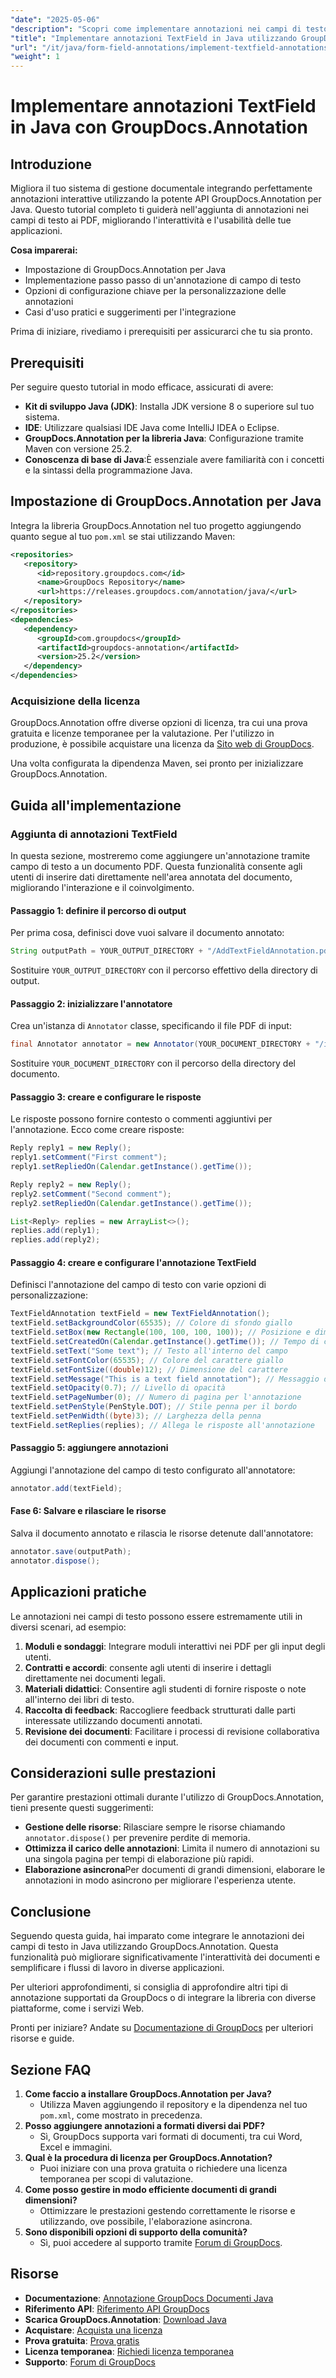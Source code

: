 ```yaml
---
"date": "2025-05-06"
"description": "Scopri come implementare annotazioni nei campi di testo in Java utilizzando GroupDocs.Annotation per migliorare l'interattività dei documenti. Segui questa guida completa con istruzioni dettagliate e applicazioni pratiche."
"title": "Implementare annotazioni TextField in Java utilizzando GroupDocs.Annotation&#58; una guida completa"
"url": "/it/java/form-field-annotations/implement-textfield-annotations-java-groupdocs/"
"weight": 1
---
```


# Implementare annotazioni TextField in Java con GroupDocs.Annotation

## Introduzione

Migliora il tuo sistema di gestione documentale integrando perfettamente annotazioni interattive utilizzando la potente API GroupDocs.Annotation per Java. Questo tutorial completo ti guiderà nell'aggiunta di annotazioni nei campi di testo ai PDF, migliorando l'interattività e l'usabilità delle tue applicazioni.

**Cosa imparerai:**
- Impostazione di GroupDocs.Annotation per Java
- Implementazione passo passo di un'annotazione di campo di testo
- Opzioni di configurazione chiave per la personalizzazione delle annotazioni
- Casi d'uso pratici e suggerimenti per l'integrazione

Prima di iniziare, rivediamo i prerequisiti per assicurarci che tu sia pronto.

## Prerequisiti

Per seguire questo tutorial in modo efficace, assicurati di avere:
- **Kit di sviluppo Java (JDK)**: Installa JDK versione 8 o superiore sul tuo sistema.
- **IDE**: Utilizzare qualsiasi IDE Java come IntelliJ IDEA o Eclipse.
- **GroupDocs.Annotation per la libreria Java**: Configurazione tramite Maven con versione 25.2.
- **Conoscenza di base di Java**:È essenziale avere familiarità con i concetti e la sintassi della programmazione Java.

## Impostazione di GroupDocs.Annotation per Java

Integra la libreria GroupDocs.Annotation nel tuo progetto aggiungendo quanto segue al tuo `pom.xml` se stai utilizzando Maven:

```xml
<repositories>
   <repository>
      <id>repository.groupdocs.com</id>
      <name>GroupDocs Repository</name>
      <url>https://releases.groupdocs.com/annotation/java/</url>
   </repository>
</repositories>
<dependencies>
   <dependency>
      <groupId>com.groupdocs</groupId>
      <artifactId>groupdocs-annotation</artifactId>
      <version>25.2</version>
   </dependency>
</dependencies>
```

### Acquisizione della licenza

GroupDocs.Annotation offre diverse opzioni di licenza, tra cui una prova gratuita e licenze temporanee per la valutazione. Per l'utilizzo in produzione, è possibile acquistare una licenza da [Sito web di GroupDocs](https://purchase.groupdocs.com/buy).

Una volta configurata la dipendenza Maven, sei pronto per inizializzare GroupDocs.Annotation.

## Guida all'implementazione

### Aggiunta di annotazioni TextField

In questa sezione, mostreremo come aggiungere un'annotazione tramite campo di testo a un documento PDF. Questa funzionalità consente agli utenti di inserire dati direttamente nell'area annotata del documento, migliorando l'interazione e il coinvolgimento.

#### Passaggio 1: definire il percorso di output

Per prima cosa, definisci dove vuoi salvare il documento annotato:

```java
String outputPath = YOUR_OUTPUT_DIRECTORY + "/AddTextFieldAnnotation.pdf";
```
Sostituire `YOUR_OUTPUT_DIRECTORY` con il percorso effettivo della directory di output.

#### Passaggio 2: inizializzare l'annotatore

Crea un'istanza di `Annotator` classe, specificando il file PDF di input:

```java
final Annotator annotator = new Annotator(YOUR_DOCUMENT_DIRECTORY + "/input.pdf");
```
Sostituire `YOUR_DOCUMENT_DIRECTORY` con il percorso della directory del documento.

#### Passaggio 3: creare e configurare le risposte

Le risposte possono fornire contesto o commenti aggiuntivi per l'annotazione. Ecco come creare risposte:

```java
Reply reply1 = new Reply();
reply1.setComment("First comment");
reply1.setRepliedOn(Calendar.getInstance().getTime());

Reply reply2 = new Reply();
reply2.setComment("Second comment");
reply2.setRepliedOn(Calendar.getInstance().getTime());

List<Reply> replies = new ArrayList<>();
replies.add(reply1);
replies.add(reply2);
```

#### Passaggio 4: creare e configurare l'annotazione TextField

Definisci l'annotazione del campo di testo con varie opzioni di personalizzazione:

```java
TextFieldAnnotation textField = new TextFieldAnnotation();
textField.setBackgroundColor(65535); // Colore di sfondo giallo
textField.setBox(new Rectangle(100, 100, 100, 100)); // Posizione e dimensione
textField.setCreatedOn(Calendar.getInstance().getTime()); // Tempo di creazione
textField.setText("Some text"); // Testo all'interno del campo
textField.setFontColor(65535); // Colore del carattere giallo
textField.setFontSize((double)12); // Dimensione del carattere
textField.setMessage("This is a text field annotation"); // Messaggio di annotazione
textField.setOpacity(0.7); // Livello di opacità
textField.setPageNumber(0); // Numero di pagina per l'annotazione
textField.setPenStyle(PenStyle.DOT); // Stile penna per il bordo
textField.setPenWidth((byte)3); // Larghezza della penna
textField.setReplies(replies); // Allega le risposte all'annotazione
```

#### Passaggio 5: aggiungere annotazioni

Aggiungi l'annotazione del campo di testo configurato all'annotatore:

```java
annotator.add(textField);
```

#### Fase 6: Salvare e rilasciare le risorse

Salva il documento annotato e rilascia le risorse detenute dall'annotatore:

```java
annotator.save(outputPath);
annotator.dispose();
```

## Applicazioni pratiche

Le annotazioni nei campi di testo possono essere estremamente utili in diversi scenari, ad esempio:
1. **Moduli e sondaggi**: Integrare moduli interattivi nei PDF per gli input degli utenti.
2. **Contratti e accordi**: consente agli utenti di inserire i dettagli direttamente nei documenti legali.
3. **Materiali didattici**: Consentire agli studenti di fornire risposte o note all'interno dei libri di testo.
4. **Raccolta di feedback**: Raccogliere feedback strutturati dalle parti interessate utilizzando documenti annotati.
5. **Revisione dei documenti**: Facilitare i processi di revisione collaborativa dei documenti con commenti e input.

## Considerazioni sulle prestazioni

Per garantire prestazioni ottimali durante l'utilizzo di GroupDocs.Annotation, tieni presente questi suggerimenti:
- **Gestione delle risorse**: Rilasciare sempre le risorse chiamando `annotator.dispose()` per prevenire perdite di memoria.
- **Ottimizza il carico delle annotazioni**: Limita il numero di annotazioni su una singola pagina per tempi di elaborazione più rapidi.
- **Elaborazione asincrona**Per documenti di grandi dimensioni, elaborare le annotazioni in modo asincrono per migliorare l'esperienza utente.

## Conclusione

Seguendo questa guida, hai imparato come integrare le annotazioni dei campi di testo in Java utilizzando GroupDocs.Annotation. Questa funzionalità può migliorare significativamente l'interattività dei documenti e semplificare i flussi di lavoro in diverse applicazioni.

Per ulteriori approfondimenti, si consiglia di approfondire altri tipi di annotazione supportati da GroupDocs o di integrare la libreria con diverse piattaforme, come i servizi Web.

Pronti per iniziare? Andate su [Documentazione di GroupDocs](https://docs.groupdocs.com/annotation/java/) per ulteriori risorse e guide.

## Sezione FAQ

1. **Come faccio a installare GroupDocs.Annotation per Java?**
   - Utilizza Maven aggiungendo il repository e la dipendenza nel tuo `pom.xml`, come mostrato in precedenza.
2. **Posso aggiungere annotazioni a formati diversi dai PDF?**
   - Sì, GroupDocs supporta vari formati di documenti, tra cui Word, Excel e immagini.
3. **Qual è la procedura di licenza per GroupDocs.Annotation?**
   - Puoi iniziare con una prova gratuita o richiedere una licenza temporanea per scopi di valutazione.
4. **Come posso gestire in modo efficiente documenti di grandi dimensioni?**
   - Ottimizzare le prestazioni gestendo correttamente le risorse e utilizzando, ove possibile, l'elaborazione asincrona.
5. **Sono disponibili opzioni di supporto della comunità?**
   - Sì, puoi accedere al supporto tramite [Forum di GroupDocs](https://forum.groupdocs.com/c/annotation/).

## Risorse
- **Documentazione**: [Annotazione GroupDocs Documenti Java](https://docs.groupdocs.com/annotation/java/)
- **Riferimento API**: [Riferimento API GroupDocs](https://reference.groupdocs.com/annotation/java/)
- **Scarica GroupDocs.Annotation**: [Download Java](https://releases.groupdocs.com/annotation/java/)
- **Acquistare**: [Acquista una licenza](https://purchase.groupdocs.com/buy)
- **Prova gratuita**: [Prova gratis](https://releases.groupdocs.com/annotation/java/)
- **Licenza temporanea**: [Richiedi licenza temporanea](https://purchase.groupdocs.com/temporary-license/)
- **Supporto**: [Forum di GroupDocs](https://forum.groupdocs.com/c/annotation/)